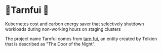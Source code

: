 # 🚪Tarnfui 🌠
Kubernetes cost and carbon energy saver that selectively shutdown workloads during non-working hours on staging clusters

The project name Tarnfui comes from [tarn fui](https://www.elfdict.com/wt/520573), an entity created by Tolkien that is described as "The Door of the Night".

